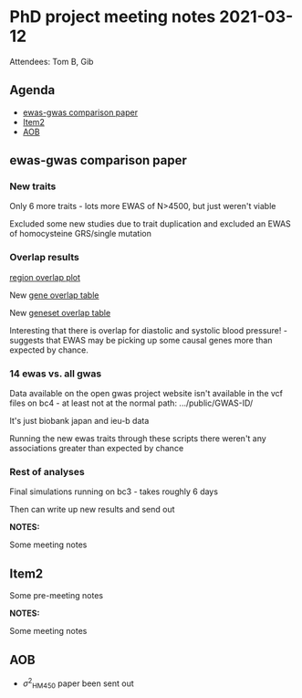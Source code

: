 # PhD project meeting notes 2021-03-12

Attendees: Tom B, Gib

## Agenda

* [ewas-gwas comparison paper](#item1) 
* [Item2](#item2)
* [AOB](#aob)

## ewas-gwas comparison paper <a name="item1"></a>

### New traits

Only 6 more traits - lots more EWAS of N>4500, but just weren't viable

Excluded some new studies due to trait duplication and excluded an EWAS of homocysteine GRS/single mutation

### Overlap results

[region overlap plot](all_traits_overlap_bar.pdf)

New [gene overlap table](gene-overlap-tab.png)

New [geneset overlap table](geneset-overlap-tab.png)

Interesting that there is overlap for diastolic and systolic blood pressure! - suggests that EWAS may be picking up some causal genes more than expected by chance. 

### 14 ewas vs. all gwas

Data available on the open gwas project website isn't available in the vcf files on bc4 - at least not at the normal path: .../public/GWAS-ID/

It's just biobank japan and ieu-b data

Running the new ewas traits through these scripts there weren't any associations greater than expected by chance

### Rest of analyses

Final simulations running on bc3 - takes roughly 6 days

Then can write up new results and send out

__NOTES:__

Some meeting notes

## Item2 <a name="item2"></a>

Some pre-meeting notes

__NOTES:__

Some meeting notes

## AOB <a name="aob"></a>

* $\sigma$<sup>2</sup><sub>HM450</sub> paper been sent out